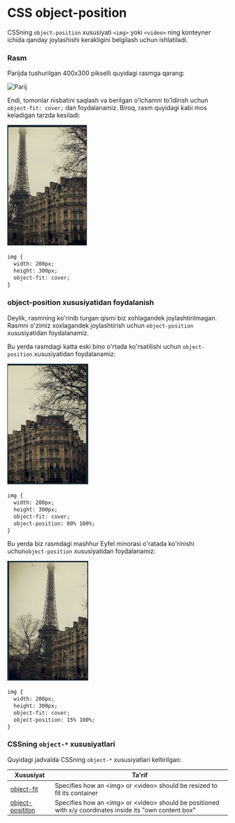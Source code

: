 # CSS object-position

CSSning `object-position` xususiyati `<img>` yoki `<video>` ning konteyner ichida qanday joylashishi kerakligini belgilash uchun ishlatiladi.

### Rasm

Parijda tushurilgan 400x300 pikselli quyidagi rasmga qarang:

![Parij](https://www.w3schools.com/css/paris.jpg)

Endi, tomonlar nisbatini saqlash va berilgan o'lchamni to'ldirish uchun `object-fit: cover;` dan foydalanamiz. Biroq, rasm quyidagi kabi mos keladigan tarzda kesiladi:

![](<../../.gitbook/assets/image (834).png>)

```
img {
  width: 200px;
  height: 300px;
  object-fit: cover;
}
```

### object-position xususiyatidan foydalanish

Deylik, rasmning ko'rinib turgan qismi biz xohlagandek joylashtirilmagan. Rasmni o'zimiz xoxlagandek joylashtirish uchun `object-position` xususiyatidan foydalanamiz.

Bu yerda rasmdagi katta eski bino o'rtada ko'rsatilishi uchun `object-position` xususiyatidan foydalanamiz:

![](<../../.gitbook/assets/image (226).png>)

```
img {
  width: 200px;
  height: 300px;
  object-fit: cover;
  object-position: 80% 100%;
}
```

Bu yerda biz rasmdagi mashhur Eyfel minorasi o'ratada ko'rinishi uchun`object-position` xususiyatidan foydalanamiz:

![](<../../.gitbook/assets/image (533).png>)

```
img {
  width: 200px;
  height: 300px;
  object-fit: cover;
  object-position: 15% 100%;
}
```

### CSSning `object-*` xususiyatlari

Quyidagi jadvalda CSSning `object-*` xususiyatlari keltirilgan:

| Xususiyat                                                                                                                                                          | Ta'rif                                                                                                     |
| ------------------------------------------------------------------------------------------------------------------------------------------------------------------ | ---------------------------------------------------------------------------------------------------------- |
| [object-fit](https://www-w3schools-com.translate.goog/cssref/css3\_pr\_object-fit.asp?\_x\_tr\_sl=auto&\_x\_tr\_tl=uz&\_x\_tr\_hl=en&\_x\_tr\_pto=wapp)            | Specifies how an \<img> or \<video> should be resized to fit its container                                 |
| [object-posititon](https://www-w3schools-com.translate.goog/cssref/css3\_pr\_object-position.asp?\_x\_tr\_sl=auto&\_x\_tr\_tl=uz&\_x\_tr\_hl=en&\_x\_tr\_pto=wapp) | Specifies how an \<img> or \<video> should be positioned with x/y coordinates inside its "own content box" |
